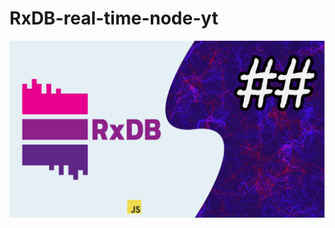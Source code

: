 # RxDB-real-time-node-yt

<img src="https://raw.githubusercontent.com/MohammedAl-Rowad/RxDB-real-time-node-yt/master/thumb.png" />
